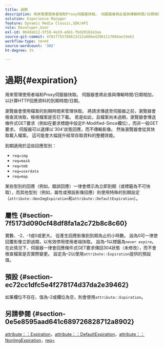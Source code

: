 ```yaml
---
title: 過期
description: 用來管理使用者端和Proxy伺服器快取。 伺服器會將此值與傳輸時間/日期相加，以計算HTTP回應資料的到期時間/日期。
solution: Experience Manager
feature: Dynamic Media Classic,SDK/API
role: Developer,User
exl-id: 064dab12-5f58-4e19-a6b1-fbd20182e3aa
source-git-commit: 4f81f755789613222a66bed2961117604ae19e62
workflow-type: tm+mt
source-wordcount: '302'
ht-degree: 1%

---
```


# 過期{#expiration}

用來管理使用者端和Proxy伺服器快取。 伺服器會將此值與傳輸時間/日期相加，以計算HTTP回應資料的到期時間/日期。

瀏覽器會使用檔案的到期時間來管理快取。 將請求傳遞至伺服器之前，瀏覽器會檢查其快取，檢視檔案是否已下載。 若是如此，且檔案尚未過期，瀏覽器會傳送條件式GET要求（例如在要求標題中設定If-Modified-Since欄位），而非一般GET要求。 伺服器可以選擇以&#39;304&#39;狀態回應，而不傳輸影像。 然後瀏覽器會從其快取載入檔案。 這可能會大幅提升經常存取資料的整體效能。

到期適用於這些回應型別：

* `req=img`
* `req=mask`
* `req=tmb`
* `req=userdata`
* `req=map`

某些型別的回應（例如，錯誤回應）一律會標示為立即到期（或標籤為不可快取），而其他型別（例如，屬性或預設影像回應）則使用特殊的到期設定（`attribute::NonImgExpiration`和`attribute::DefaultExpiration`）。

## 屬性 {#section-7f5173d090cf48df8fa1a2c72b8c8c60}

實數、-2、-1或0或更大。 從產生回應影像到到期為止的小時數。 設為0可一律使回覆影像立即過期，以有效停用使用者端快取。 設為–1以標籤為&#x200B;*`never expire`*。 在此情況下，伺服器一律會回應條件式GET要求傳回304狀態（未修改），而不會檢查檔案是否實際變更。 設定為–2以使用`attribute::Expiration`提供的預設值。

## 預設 {#section-ec72cc1dfc5e4f278174d37da2e39462}

如果欄位不存在、值為–2或欄位為空，則會使用`attribute::Expiration`。

## 另請參閱 {#section-0e5e8595aad641c689726828712a8902}

[attribute：：Expiration](../../../../../../is-api/image-catalog/image-serving-api-ref/c-image-catalog-reference/c-attributes-reference/r-expiration.md#reference-a0bf4686425d4e00b8014c4950fb62b7)，[attribute：：DefaultExpiration](../../../../../../is-api/image-catalog/image-serving-api-ref/c-image-catalog-reference/c-attributes-reference/r-defaultexpiration.md#reference-0526166fab654fceb243b75d1ea4f0cf)，[attribute：：NonImgExpiration](../../../../../../is-api/image-catalog/image-serving-api-ref/c-image-catalog-reference/c-attributes-reference/r-nonimgexpiration.md#reference-a8066cd0d24b4ea98100ade4821f1f9d)，[req=](../../../../../../is-api/http-ref/image-serving-api-ref/c-http-protocol-reference/c-command-reference/r-req/r-req.md#reference-907cdb4a97034db7ad94695f25552e76)
